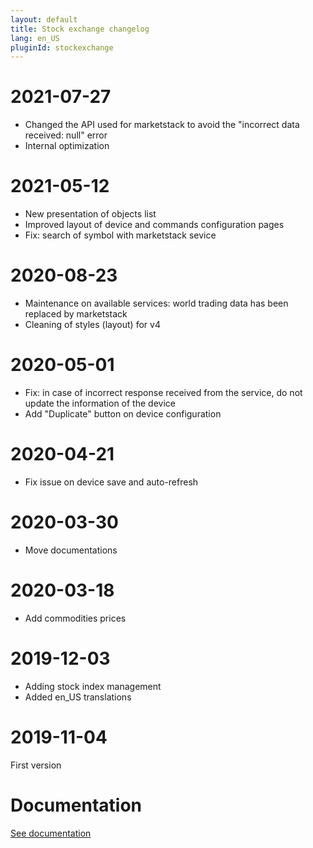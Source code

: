 ```yaml
---
layout: default
title: Stock exchange changelog
lang: en_US
pluginId: stockexchange
---
```


# 2021-07-27

- Changed the API used for marketstack to avoid the "incorrect data received: null" error
- Internal optimization

# 2021-05-12

- New presentation of objects list
- Improved layout of device and commands configuration pages
- Fix: search of symbol with marketstack sevice

# 2020-08-23

- Maintenance on available services: world trading data has been replaced by marketstack
- Cleaning of styles (layout) for v4

# 2020-05-01

- Fix: in case of incorrect response received from the service, do not update the information of the device
- Add "Duplicate" button on device configuration

# 2020-04-21

- Fix issue on device save and auto-refresh

# 2020-03-30

- Move documentations

# 2020-03-18

- Add commodities prices

# 2019-12-03

- Adding stock index management
- Added en_US translations

# 2019-11-04

First version

# Documentation

[See documentation]({{site.baseurl}}/{{page.pluginId}}/{{page.lang}})
